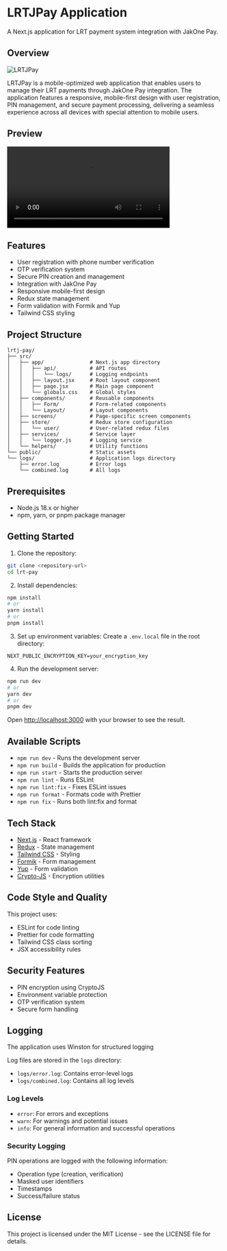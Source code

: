 # LRTJPay Application

A Next.js application for LRT payment system integration with JakOne Pay.

## Overview

![LRTJPay](https://github.com/asepkh/bankdki-lrtj-pay/blob/main/public/logo-lrt.png)

LRTJPay is a mobile-optimized web application that enables users to manage their LRT payments through JakOne Pay integration. The application features a responsive, mobile-first design with user registration, PIN management, and secure payment processing, delivering a seamless experience across all devices with special attention to mobile users.

## Preview

<video src='https://github.com/asepkh/bankdki-lrtj-pay/blob/main/public/preview.mp4' width="380"></video>

## Features

- User registration with phone number verification
- OTP verification system
- Secure PIN creation and management
- Integration with JakOne Pay
- Responsive mobile-first design
- Redux state management
- Form validation with Formik and Yup
- Tailwind CSS styling

## Project Structure

```
lrtj-pay/
├── src/
│   ├── app/               # Next.js app directory
│   │   ├── api/           # API routes
│   │   │   └── logs/      # Logging endpoints
│   │   ├── layout.jsx     # Root layout component
│   │   ├── page.jsx       # Main page component
│   │   └── globals.css    # Global styles
│   ├── components/        # Reusable components
│   │   ├── Form/          # Form-related components
│   │   └── Layout/        # Layout components
│   ├── screens/           # Page-specific screen components
│   ├── store/             # Redux store configuration
│   │   └── user/          # User-related redux files
│   ├── services/          # Service layer
│   │   └── logger.js      # Logging service
│   └── helpers/           # Utility functions
└── public/                # Static assets
└── logs/                  # Application logs directory
    ├── error.log          # Error logs
    └── combined.log       # All logs
```

## Prerequisites

- Node.js 18.x or higher
- npm, yarn, or pnpm package manager

## Getting Started

1. Clone the repository:

```bash
git clone <repository-url>
cd lrt-pay
```

2. Install dependencies:

```bash
npm install
# or
yarn install
# or
pnpm install
```

3. Set up environment variables: Create a `.env.local` file in the root
   directory:

```env
NEXT_PUBLIC_ENCRYPTION_KEY=your_encryption_key
```

4. Run the development server:

```bash
npm run dev
# or
yarn dev
# or
pnpm dev
```

Open [http://localhost:3000](http://localhost:3000) with your browser to see the
result.

## Available Scripts

- `npm run dev` - Runs the development server
- `npm run build` - Builds the application for production
- `npm run start` - Starts the production server
- `npm run lint` - Runs ESLint
- `npm run lint:fix` - Fixes ESLint issues
- `npm run format` - Formats code with Prettier
- `npm run fix` - Runs both lint:fix and format

## Tech Stack

- [Next.js](https://nextjs.org/) - React framework
- [Redux](https://redux.js.org/) - State management
- [Tailwind CSS](https://tailwindcss.com/) - Styling
- [Formik](https://formik.org/) - Form management
- [Yup](https://github.com/jquense/yup) - Form validation
- [Crypto-JS](https://github.com/brix/crypto-js) - Encryption utilities

## Code Style and Quality

This project uses:

- ESLint for code linting
- Prettier for code formatting
- Tailwind CSS class sorting
- JSX accessibility rules

## Security Features

- PIN encryption using CryptoJS
- Environment variable protection
- OTP verification system
- Secure form handling

## Logging

The application uses Winston for structured logging

Log files are stored in the `logs` directory:
- `logs/error.log`: Contains error-level logs
- `logs/combined.log`: Contains all log levels

### Log Levels

- `error`: For errors and exceptions
- `warn`: For warnings and potential issues
- `info`: For general information and successful operations

### Security Logging

PIN operations are logged with the following information:
- Operation type (creation, verification)
- Masked user identifiers
- Timestamps
- Success/failure status

## License

This project is licensed under the MIT License - see the LICENSE file for
details.
